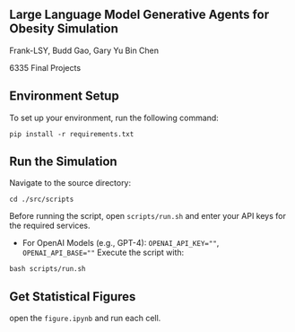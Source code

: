 ## Large Language Model Generative Agents for Obesity Simulation

Frank-LSY, Budd Gao, Gary Yu Bin Chen

6335 Final Projects

## Environment Setup
To set up your environment, run the following command:
```
pip install -r requirements.txt
```

## Run the Simulation
Navigate to the source directory:
```
cd ./src/scripts
```
Before running the script, open `scripts/run.sh` and enter your API keys for the required services.
- For OpenAI Models (e.g., GPT-4): `OPENAI_API_KEY=""`, `OPENAI_API_BASE=""`
Execute the script with:
```
bash scripts/run.sh
```

## Get Statistical Figures
open the `figure.ipynb` and run each cell.